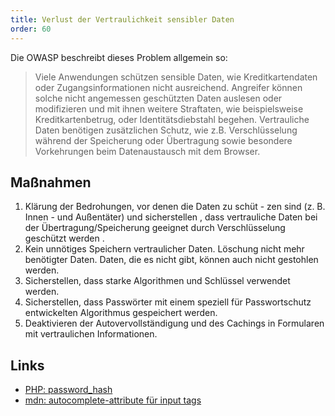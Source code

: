 ```yaml
---
title: Verlust der Vertraulichkeit sensibler Daten
order: 60
---
```


Die OWASP beschreibt dieses Problem allgemein so:

> Viele Anwendungen schützen sensible Daten, wie Kreditkartendaten oder Zugangsinformationen nicht ausreichend.  Angreifer können solche nicht angemessen geschützten Daten auslesen oder modifizieren und mit ihnen weitere Straftaten, wie beispielsweise Kreditkartenbetrug, oder Identitätsdiebstahl begehen.  Vertrauliche Daten benötigen zusätzlichen Schutz, wie z.B.  Verschlüsselung während der Speicherung oder Übertragung sowie besondere Vorkehrungen beim Datenaustausch mit dem Browser. 

## Maßnahmen

1. Klärung der Bedrohungen, vor denen die Daten zu schüt - zen sind (z. B. Innen - und Außentäter) und sicherstellen , dass vertrauliche Daten bei der Übertragung/Speicherung geeignet durch Verschlüsselung geschützt werden .  
2.  Kein unnötiges Speichern vertraulicher Daten. Löschung nicht mehr benötigter Daten.  Daten, die es nicht gibt, können auch nicht gestohlen werden.
3.  Sicherstellen, dass starke Algorithmen und Schlüssel verwendet werden.
4.  Sicherstellen, dass Passwörter mit einem speziell für Passwortschutz entwickelten Algorithmus gespeichert werden.
5.  Deaktivieren der Autovervollständigung und des Cachings in Formularen mit vertraulichen Informationen.

## Links

* [PHP: password_hash](http://php.net/manual/de/function.password-hash.php)
* [mdn: autocomplete-attribute für input tags](https://developer.mozilla.org/de/docs/Web/HTML/Element/Input#attr-autocomplete)
